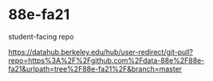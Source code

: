 # 88e-fa21
student-facing repo

https://datahub.berkeley.edu/hub/user-redirect/git-pull?repo=https%3A%2F%2Fgithub.com%2Fdata-88e%2F88e-fa21&urlpath=tree%2F88e-fa21%2F&branch=master
